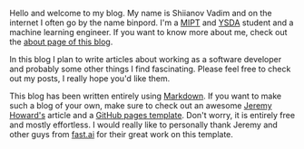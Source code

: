 Hello and welcome to my blog. My name is Shiianov Vadim and on the internet I often go by the name binpord. I'm a [MIPT](https://mipt.ru/english/) and [YSDA](https://yandexdataschool.com/) student and a machine learning engineer. If you want to know more about me, check out the [about page of this blog](https://binpord.github.io/about.html).

In this blog I plan to write articles about working as a software developer and probably some other things I find fascinating. Please feel free to check out my posts, I really hope you'd like them.

This blog has been written entirely using [Markdown](https://guides.github.com/features/mastering-markdown/). If you want to make such a blog of your own, make sure to check out an awesome [Jeremy Howard's](https://en.wikipedia.org/wiki/Jeremy_Howard_(entrepreneur)) article and a [GitHub pages template](https://github.com/fastai/fast_template). Don't worry, it is entirely free and mostly effortless. I would really like to personally thank Jeremy and other guys from [fast.ai](https://www.fast.ai/) for their great work on this template.
